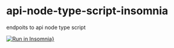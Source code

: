# api-node-type-script-insomnia
endpoits to api node type script


[![Run in Insomnia}](https://insomnia.rest/images/run.svg)](https://insomnia.rest/run/?label=api%20node%20and%20type%20script%20insomnia&uri=https%3A%2F%2Fraw.githubusercontent.com%2FDavidsonc%2Fapi-node-type-script-insomnia%2Fmain%2Fapi%2520node%2520type%2520script.json%3Ftoken%3DGHSAT0AAAAAACI5R6J2EPVUP6MV2ZV34OWMZLAE3PQ)
